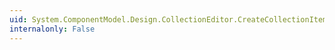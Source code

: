 ```yaml
---
uid: System.ComponentModel.Design.CollectionEditor.CreateCollectionItemType
internalonly: False
---
```

